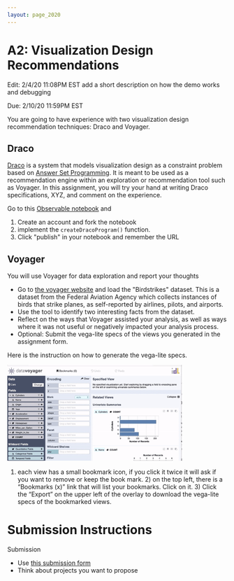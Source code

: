 ```yaml
---
layout: page_2020
---
```


# A2: Visualization Design Recommendations

Edit: 2/4/20 11:08PM EST add a short description on how the demo works and debugging

Due: 2/10/20 11:59PM EST

You are going to have experience with two visualization design recommendation techniques: Draco and Voyager.

## Draco

[Draco](https://idl.cs.washington.edu/files/2019-Draco-InfoVis.pdf) is a system that models visualization design as a constraint problem based on [Answer Set Programming](https://en.m.wikipedia.org/wiki/Answer_set_programming).  It is meant to be used as a recommendation engine within an exploration or recommendation tool such as Voyager.  In this assignment, you will try your hand at writing Draco specifications, XYZ, and comment on the experience.

Go to this [Observable notebook](https://observablehq.com/d/80b293624d026844) and

1. Create an account and fork the notebook
2. implement the `createDracoProgram()` function.
3. Click "publish" in your notebook and remember the URL

## Voyager

You will use Voyager for data exploration and report your thoughts

* Go to [the voyager website](https://vega.github.io/voyager/) and load the "Birdstrikes" dataset.  This is a dataset from the Federal Aviation Agency which collects instances of birds that strike planes, as self-reported by airlines, pilots, and airports.  
* Use the tool to identify two interesting facts from the dataset.
* Reflect on the ways that Voyager assisted your analysis, as well as ways where it was not useful or negatively impacted your analysis process.
* Optional: Submit the vega-lite specs of the views you generated in the assignment form. 

Here is the instruction on how to generate the vega-lite specs.

<img src="/files/hdisys/voyager export.gif" style="width: 400px;"/>

 1) each view has a small bookmark icon, if you click it twice it will ask if you want to remove or keep the book mark.  2) on the top left, there is a “Bookmarks (x)” link that will list your bookmarks.  Click on it.  3) Click the “Export” on the upper left of the overlay to download the vega-lite specs of the bookmarked views.




# Submission Instructions

Submission

* Use [this submission form](https://forms.gle/zhReKAbchLpHNNUM6)
* Think about projects you want to propose
